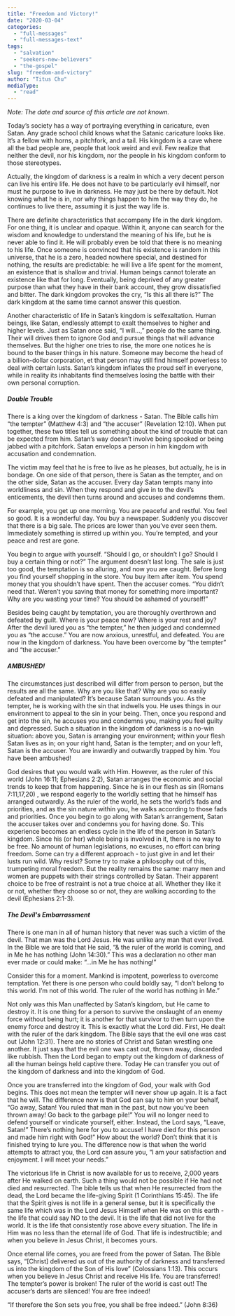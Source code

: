 ```yaml
---
title: "Freedom and Victory!"
date: "2020-03-04"
categories: 
  - "full-messages"
  - "full-messages-text"
tags: 
  - "salvation"
  - "seekers-new-believers"
  - "the-gospel"
slug: "freedom-and-victory"
author: "Titus Chu"
mediaType: 
  - "read"
---
```


_Note: The date and source of this article are not known._

Today’s society has a way of portraying everything in caricature, even Satan. Any grade school child knows what the Satanic caricature looks like. It’s a fellow with horns, a pitchfork, and a tail. His kingdom is a cave where all the bad people are, people that look weird and evil. Few realize that neither the devil, nor his kingdom, nor the people in his kingdom conform to those stereotypes.

Actually, the kingdom of darkness is a realm in which a very decent person can live his entire life. He does not have to be particularly evil himself, nor must he purpose to live in darkness. He may just be there by default. Not knowing what he is in, nor why things happen to him the way they do, he continues to live there, assuming it is just the way life is.

There are definite characteristics that accompany life in the dark kingdom. For one thing, it is unclear and opaque. Within it, anyone can search for the wisdom and knowledge to understand the meaning of his life, but he is never able to find it. He will probably even be told that there is no meaning to his life. Once someone is convinced that his existence is random in this universe, that he is a zero, headed nowhere special, and destined for nothing, the results are predictable: he will live a life spent for the moment, an existence that is shallow and trivial. Human beings cannot tolerate an existence like that for long. Eventually, being deprived of any greater purpose than what they have in their bank account, they grow dissatisfied and bitter. The dark kingdom provokes the cry, “Is this all there is?” The dark kingdom at the same time cannot answer this question.

Another characteristic of life in Satan’s kingdom is selfexaltation. Human beings, like Satan, endlessly attempt to exalt themselves to higher and higher levels. Just as Satan once said, “I will…,” people do the same thing. Their will drives them to ignore God and pursue things that will advance themselves. But the higher one tries to rise, the more one notices he is bound to the baser things in his nature. Someone may become the head of a billion-dollar corporation, et that person may still find himself powerless to deal with certain lusts. Satan’s kingdom inflates the proud self in everyone, while in reality its inhabitants find themselves losing the battle with their own personal corruption.

##### Double Trouble

There is a king over the kingdom of darkness - Satan. The Bible calls him “the tempter” (Matthew 4:3) and “the accuser” (Revelation 12:10). When put together, these two titles tell us something about the kind of trouble that can be expected from him. Satan’s way doesn’t involve being spooked or being jabbed with a pitchfork. Satan envelops a person in him kingdom with accusation and condemnation.

The victim may feel that he is free to live as he pleases, but actually, he is in bondage. On one side of that person, there is Satan as the tempter, and on the other side, Satan as the accuser. Every day Satan tempts many into worldliness and sin. When they respond and give in to the devil’s enticements, the devil then turns around and accuses and condemns them.

For example, you get up one morning. You are peaceful and restful. You feel so good. It is a wonderful day. You buy a newspaper. Suddenly you discover that there is a big sale. The prices are lower than you’ve ever seen them. Immediately something is stirred up within you. You’re tempted, and your peace and rest are gone.

You begin to argue with yourself. “Should I go, or shouldn’t I go? Should I buy a certain thing or not?” The argument doesn’t last long. The sale is just too good, the temptation is so alluring, and now you are caught. Before long you find yourself shopping in the store. You buy item after item. You spend money that you shouldn’t have spent. Then the accuser comes. “You didn’t need that. Weren’t you saving that money for something more important? Why are you wasting your time? You should be ashamed of yourself!”

Besides being caught by temptation, you are thoroughly overthrown and defeated by guilt. Where is your peace now? Where is your rest and joy? After the devil lured you as “the tempter,” he then judged and condemned you as “the accuse.” You are now anxious, unrestful, and defeated. You are now in the kingdom of darkness. You have been overcome by “the tempter” and “the accuser.”

##### AMBUSHED!

The circumstances just described will differ from person to person, but the results are all the same. Why are you like that? Why are you so easily defeated and manipulated? It’s because Satan surrounds you. As the tempter, he is working with the sin that indwells you. He uses things in our environment to appeal to the sin in your being. Then, once you respond and get into the sin, he accuses you and condemns you, making you feel guilty and depressed. Such a situation in the kingdom of darkness is a no-win situation: above you, Satan is arranging your environment; within your flesh Satan lives as in; on your right hand, Satan is the tempter; and on your left, Satan is the accuser. You are inwardly and outwardly trapped by him. You have been ambushed!

God desires that you would walk with Him. However, as the ruler of this world (John 16:11; Ephesians 2:2), Satan arranges the economic and social trends to keep that from happening. Since he is in our flesh as sin (Romans 7:11,17,20) , we respond eagerly to the worldly setting that he himself has arranged outwardly. As the ruler of the world, he sets the world’s fads and priorities, and as the sin nature within you, he walks according to those fads and priorities. Once you begin to go along with Satan’s arrangement, Satan the accuser takes over and condemns you for having done. So. This experience becomes an endless cycle in the life of the person in Satan’s kingdom. Since his (or her) whole being is involved in it, there is no way to be free. No amount of human legislations, no excuses, no effort can bring freedom. Some can try a different approach - to just give in and let their lusts run wild. Why resist? Some try to make a philosophy out of this, trumpeting moral freedom. But the reality remains the same: many men and women are puppets with their strings controlled by Satan. Their apparent choice to be free of restraint is not a true choice at all. Whether they like it or not, whether they choose so or not, they are walking according to the devil (Ephesians 2:1-3).

##### The Devil's Embarrassment

There is one man in all of human history that never was such a victim of the devil. That man was the Lord Jesus. He was unlike any man that ever lived. In the Bible we are told that He said, “& the ruler of the world is coming, and in Me he has nothing (John 14:30).” This was a declaration no other man ever made or could make: “…in Me he has nothing!”

Consider this for a moment. Mankind is impotent, powerless to overcome temptation. Yet there is one person who could boldly say, “I don’t belong to this world. I’m not of this world. The ruler of the world has nothing in Me.”

Not only was this Man unaffected by Satan’s kingdom, but He came to destroy it. It is one thing for a person to survive the onslaught of an enemy force without being hurt; it is another for that survivor to then turn upon the enemy force and destroy it. This is exactly what the Lord did. First, He dealt with the ruler of the dark kingdom. The Bible says that the evil one was cast out (John 12:31). There are no stories of Christ and Satan wrestling one another. It just says that the evil one was cast out, thrown away, discarded like rubbish. Then the Lord began to empty out the kingdom of darkness of all the human beings held captive there. Today He can transfer you out of the kingdom of darkness and into the kingdom of God.

Once you are transferred into the kingdom of God, your walk with God begins. This does not mean the tempter will never show up again. It is a fact that he will. The difference now is that God can say to him on your behalf, “Go away, Satan! You ruled that man in the past, but now you’ve been thrown away! Go back to the garbage pile!” You will no longer need to defend yourself or vindicate yourself, either. Instead, the Lord says, “Leave, Satan!” There’s nothing here for you to accuse! I have died for this person and made him right with God!” How about the world? Don’t think that it is finished trying to lure you. The difference now is that when the world attempts to attract you, the Lord can assure you, “I am your satisfaction and enjoyment. I will meet your needs.”

The victorious life in Christ is now available for us to receive, 2,000 years after He walked on earth. Such a thing would not be possible if He had not died and resurrected. The bible tells us that when He resurrected from the dead, the Lord became the life-giving Spirit (1 Corinthians 15:45). The life that the Spirit gives is not life in a general sense, but it is specifically the same life which was in the Lord Jesus Himself when He was on this earth - the life that could say NO to the devil. It is the life that did not live for the world. It is the life that consistently rose above every situation. The life in Him was no less than the eternal life of God. That life is indestructible; and when you believe in Jesus Christ, it becomes yours.

Once eternal life comes, you are freed from the power of Satan. The Bible says, “\[Christ\] delivered us out of the authority of darkness and transferred us into the kingdom of the Son of His love” (Colossians 1:13). This occurs when you believe in Jesus Christ and receive His life. You are transferred! The tempter’s power is broken! The ruler of the world is cast out! The accuser’s darts are silenced! You are free indeed!

“If therefore the Son sets you free, you shall be free indeed.” (John 8:36)
